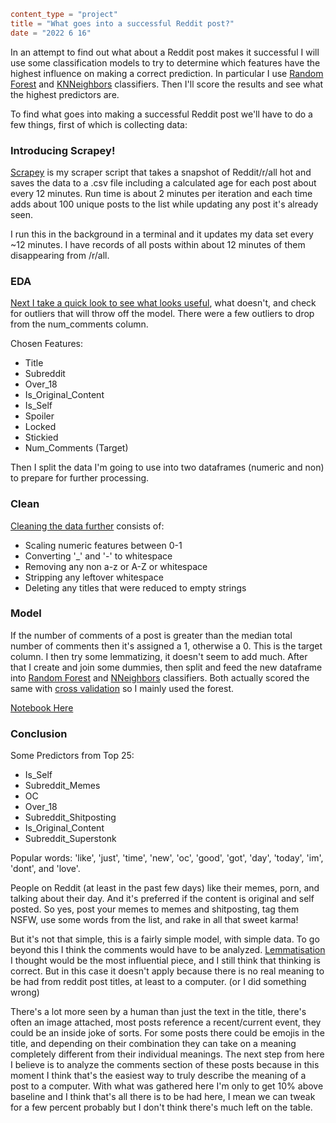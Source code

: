 ```toml
content_type = "project"
title = "What goes into a successful Reddit post?"
date = "2022 6 16"
```

In an attempt to find out what about a Reddit post makes it successful I will use some
classification models to try to determine which features have the highest influence on
making a correct prediction. In particular I use
[Random Forest](https://scikit-learn.org/stable/modules/generated/sklearn.ensemble.RandomForestClassifier.html)
and
[KNNeighbors](https://scikit-learn.org/stable/modules/generated/sklearn.neighbors.KNeighborsClassifier.html)
classifiers. Then I'll score the results and see what the highest predictors are.

To find what goes into making a successful Reddit post we'll have to do a few things,
first of which is collecting data:

### Introducing Scrapey!

[Scrapey](https://old.doordesk.net/projects/reddit/scrapey.html) is my scraper script that takes a snapshot
of Reddit/r/all hot and saves the data to a .csv file including a calculated age for
each post about every 12 minutes. Run time is about 2 minutes per iteration and each
time adds about 100 unique posts to the list while updating any post it's already seen.

I run this in the background in a terminal and it updates my data set every ~12 minutes.
I have records of all posts within about 12 minutes of them disappearing from /r/all.

### EDA

[Next I take a quick look to see what looks useful](https://old.doordesk.net/projects/reddit/EDA.html), what
doesn't, and check for outliers that will throw off the model. There were a few outliers
to drop from the num_comments column.

Chosen Features:

* Title
* Subreddit
* Over_18
* Is_Original_Content
* Is_Self
* Spoiler
* Locked
* Stickied
* Num_Comments (Target)

Then I split the data I'm going to use into two dataframes (numeric and non) to prepare
for further processing.

### Clean

[Cleaning the data further](https://old.doordesk.net/projects/reddit/clean.html) consists of:

* Scaling numeric features between 0-1
* Converting '_' and '-' to whitespace
* Removing any non a-z or A-Z or whitespace
* Stripping any leftover whitespace
* Deleting any titles that were reduced to empty strings

### Model

If the number of comments of a post is greater than the median total number of comments
then it's assigned a 1, otherwise a 0. This is the target column. I then try some
lemmatizing, it doesn't seem to add much. After that I create and join some dummies,
then split and feed the new dataframe into
[Random Forest](https://scikit-learn.org/stable/modules/generated/sklearn.ensemble.RandomForestClassifier.html)
and [NNeighbors](https://scikit-learn.org/stable/modules/generated/sklearn.neighbors.KNeighborsClassifier.html)
classifiers. Both actually scored the same with
[cross validation](https://scikit-learn.org/stable/modules/generated/sklearn.model_selection.cross_validate.html)
so I mainly used the forest.

[Notebook Here](https://old.doordesk.net/projects/reddit/model.html)

### Conclusion

Some Predictors from Top 25:

* Is_Self
* Subreddit_Memes
* OC
* Over_18
* Subreddit_Shitposting
* Is_Original_Content
* Subreddit_Superstonk

 Popular words: 'like', 'just', 'time', 'new', 'oc', 'good', 'got', 'day', 'today', 'im',
 'dont', and 'love'.
 
 People on Reddit (at least in the past few days) like their memes, porn, and talking
 about their day. And it's preferred if the content is original and self posted. So yes,
 post your memes to memes and shitposting, tag them NSFW, use some words from the list,
 and rake in all that sweet karma!
 
 But it's not that simple, this is a fairly simple model, with simple data. To go beyond
 this I think the comments would have to be analyzed.
 [Lemmatisation](https://en.wikipedia.org/wiki/Lemmatisation) I thought would
 be the most influential piece, and I still think that thinking is correct. But in this
 case it doesn't apply because there is no real meaning to be had from reddit post
 titles, at least to a computer. (or I did something wrong)
 
 There's a lot more seen by a human than just the text in the title, there's often an
 image attached, most posts reference a recent/current event, they could be an inside
 joke of sorts. For some posts there could be emojis in the title, and depending on their
 combination they can take on a meaning completely different from their individual
 meanings. The next step from here I believe is to analyze the comments section of these
 posts because in this moment I think that's the easiest way to truly describe the
 meaning of a post to a computer. With what was gathered here I'm only to get 10% above
 baseline and I think that's all there is to be had here, I mean we can tweak for a few
 percent probably but I don't think there's much left on the table.
 
